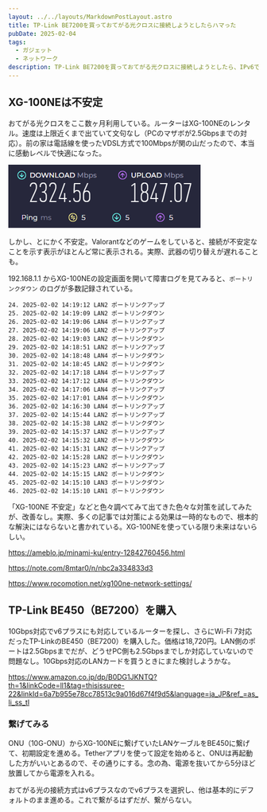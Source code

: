 ```yaml
---
layout: ../../layouts/MarkdownPostLayout.astro
title: TP-Link BE7200を買っておてがる光クロスに接続しようとしたらハマった
pubDate: 2025-02-04
tags: 
  - ガジェット
  - ネットワーク
description: TP-Link BE7200を買っておてがる光クロスに接続しようとしたら、IPv6でしか接続できずにハマった話。
---
```


## XG-100NEは不安定

おてがる光クロスをここ数ヶ月利用している。ルーターはXG-100NEのレンタル。速度は上限近くまで出ていて文句なし（PCのマザボが2.5Gbpsまでの対応）。前の家は電話線を使ったVDSL方式で100Mbpsが関の山だったので、本当に感動レベルで快適になった。

![](speedtestnet-screenshot.png)

しかし、とにかく不安定。Valorantなどのゲームをしていると、接続が不安定なことを示す表示がほとんど常に表示される。実際、武器の切り替えが遅れることも。

192.168.1.1 からXG-100NEの設定画面を開いて障害ログを見てみると、`ポートリンクダウン` のログが多数記録されている。

```log
24. 2025-02-02 14:19:12 LAN2 ポートリンクアップ
25. 2025-02-02 14:19:09 LAN2 ポートリンクダウン
26. 2025-02-02 14:19:06 LAN4 ポートリンクアップ
27. 2025-02-02 14:19:06 LAN2 ポートリンクアップ
28. 2025-02-02 14:19:03 LAN2 ポートリンクダウン
29. 2025-02-02 14:18:51 LAN2 ポートリンクアップ
30. 2025-02-02 14:18:48 LAN4 ポートリンクダウン
31. 2025-02-02 14:18:45 LAN2 ポートリンクダウン
32. 2025-02-02 14:17:18 LAN4 ポートリンクアップ
33. 2025-02-02 14:17:12 LAN4 ポートリンクダウン
34. 2025-02-02 14:17:06 LAN4 ポートリンクアップ
35. 2025-02-02 14:17:01 LAN4 ポートリンクダウン
36. 2025-02-02 14:16:30 LAN4 ポートリンクアップ
37. 2025-02-02 14:15:44 LAN2 ポートリンクアップ
38. 2025-02-02 14:15:38 LAN2 ポートリンクダウン
39. 2025-02-02 14:15:37 LAN2 ポートリンクアップ
40. 2025-02-02 14:15:32 LAN2 ポートリンクダウン
41. 2025-02-02 14:15:31 LAN2 ポートリンクアップ
42. 2025-02-02 14:15:28 LAN2 ポートリンクダウン
43. 2025-02-02 14:15:23 LAN2 ポートリンクアップ
44. 2025-02-02 14:15:15 LAN2 ポートリンクダウン
45. 2025-02-02 14:15:10 LAN3 ポートリンクダウン
46. 2025-02-02 14:15:10 LAN1 ポートリンクダウン
```

「XG-100NE 不安定」などと色々調べてみて出てきた色々な対策を試してみたが、改善なし。実際、多くの記事では対策による効果は一時的なもので、根本的な解決にはならないと書かれている。XG-100NEを使っている限り未来はないらしい。

<https://ameblo.jp/minami-ku/entry-12842760456.html>

<https://note.com/8mtar0/n/nbc2a334833d3>

<https://www.rocomotion.net/xg100ne-network-settings/>

## TP-Link BE450（BE7200）を購入

10Gbps対応でv6プラスにも対応しているルーターを探し、さらにWi-Fi 7対応だったTP-LinkのBE450（BE7200）を購入した。価格は18,720円。LAN側のポートは2.5Gbpsまでだが、どうせPC側も2.5Gbpsまでしか対応していないので問題なし。10Gbps対応のLANカードを買うときにまた検討しようかな。

<https://www.amazon.co.jp/dp/B0DG1JKNTQ?th=1&linkCode=ll1&tag=thisissuree-22&linkId=6a7b955e78cc78513c9a016d67f4f9d5&language=ja_JP&ref_=as_li_ss_tl>

### 繋げてみる

ONU（10G-ONU）からXG-100NEに繋げていたLANケーブルをBE450に繋げて、初期設定を進める。Tetherアプリを使って設定を始めると、ONUは再起動した方がいいとあるので、その通りにする。念の為、電源を抜いてから5分ほど放置してから電源を入れる。

おてがる光の接続方式はv6プラスなのでv6プラスを選択し、他は基本的にデフォルトのまま進める。これで繋がるはずだが、繋がらない。
